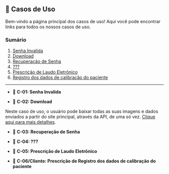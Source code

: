 ## 📂 Casos de Uso

Bem-vindo a página principal dos casos de uso! Aqui você pode encontrar links para todos os nossos casos de uso.

### Sumário

1. [Senha Invalida](Casos%20de%20uso/case1.md)
2. [Download](Casos%20de%20uso/case2.md)
3. [Recuperação de Senha](Casos%20de%20uso/caso3.md)
4. [???](Casos%20de%20uso/caso4.md)
5. [Prescrição de Laudo Eletrônico](Casos%20de%20uso/caso5.md/caso5.md)
6. [Registro dos dados de calibração do paciente](Casos%20de%20uso/casodocliente.md) 

________

- 📌 **C-01: Senha Invalida**

- 📌 **C-02: Download**

Neste caso de uso, o usuário pode baixar todas as suas imagens e dados enviados a partir do site principal, através da API, de uma só vez. [Clique aqui para mais detalhes](Casos%20de%20uso/case2.md).

- 📌 **C-03: Recuperação de Senha** 

- 📌 **C-04: ???**

- 📌 **C-05: Prescrição de Laudo Eletrônico**

- 📌 **C-06/Cliente: Prescrição de Registro dos dados de calibração do paciente**



  

